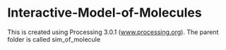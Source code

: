 # Interactive-Model-of-Molecules
This is created using Processing 3.0.1 (www.processing.org).
The parent folder is called sim_of_molecule

